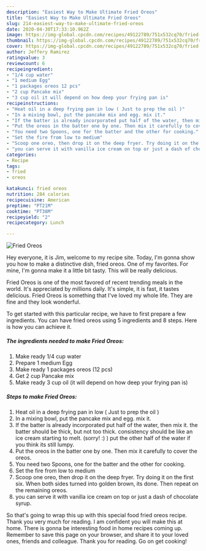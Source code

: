 ```yaml
---
description: "Easiest Way to Make Ultimate Fried Oreos"
title: "Easiest Way to Make Ultimate Fried Oreos"
slug: 214-easiest-way-to-make-ultimate-fried-oreos
date: 2020-04-30T17:33:10.962Z
image: https://img-global.cpcdn.com/recipes/49122789/751x532cq70/fried-oreos-recipe-main-photo.jpg
thumbnail: https://img-global.cpcdn.com/recipes/49122789/751x532cq70/fried-oreos-recipe-main-photo.jpg
cover: https://img-global.cpcdn.com/recipes/49122789/751x532cq70/fried-oreos-recipe-main-photo.jpg
author: Jeffery Ramirez
ratingvalue: 3
reviewcount: 6
recipeingredient:
- "1/4 cup water"
- "1 medium Egg"
- "1 packages oreos 12 pcs"
- "2 cup Pancake mix"
- "3 cup oil it will depend on how deep your frying pan is"
recipeinstructions:
- "Heat oil in a deep frying pan in low ( Just to prep the oil )"
- "In a mixing bowl, put the pancake mix and egg. mix it."
- "If the batter is already incorporated put half of the water, then mix it. the batter should be thick, but not too thick. consistency should be like an ice cream starting to melt. (sorry! :) ) put the other half of the water if you think its still lumpy."
- "Put the oreos in the batter one by one. Then mix it carefully to cover the oreos."
- "You need two Spoons, one for the batter and the other for cooking."
- "Set the fire from low to medium"
- "Scoop one oreo, then drop it on the deep fryer. Try doing it on the first six.  When both sides turned into golden brown, its done. Then repeat on the remaining oreos."
- "you can serve it with vanilla ice cream on top or just a dash of chocolate syrup."
categories:
- Recipe
tags:
- fried
- oreos

katakunci: fried oreos 
nutrition: 284 calories
recipecuisine: American
preptime: "PT21M"
cooktime: "PT38M"
recipeyield: "2"
recipecategory: Lunch

---
```



![Fried Oreos](https://img-global.cpcdn.com/recipes/49122789/751x532cq70/fried-oreos-recipe-main-photo.jpg)

Hey everyone, it is Jim, welcome to my recipe site. Today, I'm gonna show you how to make a distinctive dish, fried oreos. One of my favorites. For mine, I'm gonna make it a little bit tasty. This will be really delicious.



Fried Oreos is one of the most favored of recent trending meals in the world. It's appreciated by millions daily. It's simple, it is fast, it tastes delicious. Fried Oreos is something that I've loved my whole life. They are fine and they look wonderful.


To get started with this particular recipe, we have to first prepare a few ingredients. You can have fried oreos using 5 ingredients and 8 steps. Here is how you can achieve it.

<!--inarticleads1-->

##### The ingredients needed to make Fried Oreos:

1. Make ready 1/4 cup water
1. Prepare 1 medium Egg
1. Make ready 1 packages oreos (12 pcs)
1. Get 2 cup Pancake mix
1. Make ready 3 cup oil (it will depend on how deep your frying pan is)




<!--inarticleads2-->

##### Steps to make Fried Oreos:

1. Heat oil in a deep frying pan in low ( Just to prep the oil )
1. In a mixing bowl, put the pancake mix and egg. mix it.
1. If the batter is already incorporated put half of the water, then mix it. the batter should be thick, but not too thick. consistency should be like an ice cream starting to melt. (sorry! :) ) put the other half of the water if you think its still lumpy.
1. Put the oreos in the batter one by one. Then mix it carefully to cover the oreos.
1. You need two Spoons, one for the batter and the other for cooking.
1. Set the fire from low to medium
1. Scoop one oreo, then drop it on the deep fryer. Try doing it on the first six.  When both sides turned into golden brown, its done. Then repeat on the remaining oreos.
1. you can serve it with vanilla ice cream on top or just a dash of chocolate syrup.




So that's going to wrap this up with this special food fried oreos recipe. Thank you very much for reading. I am confident you will make this at home. There is gonna be interesting food in home recipes coming up. Remember to save this page on your browser, and share it to your loved ones, friends and colleague. Thank you for reading. Go on get cooking!
